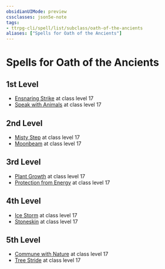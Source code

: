 ```yaml
---
obsidianUIMode: preview
cssclasses: json5e-note
tags:
- ttrpg-cli/spell/list/subclass/oath-of-the-ancients
aliases: ["Spells for Oath of the Ancients"]
---
```

# Spells for Oath of the Ancients

## 1st Level

- [Ensnaring Strike](3-Mechanics/CLI/spells/ensnaring-strike-xphb.md "XPHB") at class level 17
- [Speak with Animals](3-Mechanics/CLI/spells/speak-with-animals-xphb.md "XPHB") at class level 17

## 2nd Level

- [Misty Step](3-Mechanics/CLI/spells/misty-step-xphb.md "XPHB") at class level 17
- [Moonbeam](3-Mechanics/CLI/spells/moonbeam-xphb.md "XPHB") at class level 17

## 3rd Level

- [Plant Growth](3-Mechanics/CLI/spells/plant-growth-xphb.md "XPHB") at class level 17
- [Protection from Energy](3-Mechanics/CLI/spells/protection-from-energy-xphb.md "XPHB") at class level 17

## 4th Level

- [Ice Storm](3-Mechanics/CLI/spells/ice-storm-xphb.md "XPHB") at class level 17
- [Stoneskin](3-Mechanics/CLI/spells/stoneskin-xphb.md "XPHB") at class level 17

## 5th Level

- [Commune with Nature](3-Mechanics/CLI/spells/commune-with-nature-xphb.md "XPHB") at class level 17
- [Tree Stride](3-Mechanics/CLI/spells/tree-stride-xphb.md "XPHB") at class level 17
